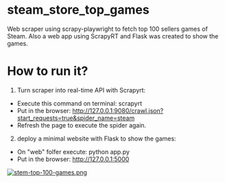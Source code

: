 # steam_store_top_games
Web scraper using scrapy-playwright to fetch top 100 sellers games of Steam. Also a web app using ScrapyRT and Flask was created to show the games.

# How to run it?

1. Turn scraper into real-time API with Scrapyrt:
  * Execute this command on terminal: scrapyrt
  * Put in the browser: http://127.0.0.1:9080/crawl.json?start_requests=true&spider_name=steam
  * Refresh the page to execute the spider again.

2. deploy a minimal website with Flask to show the games:
  * On "web" folfer execute: python app.py
  * Put in the browser: http://127.0.0.1:5000

[![stem-top-100-games.png](https://i.postimg.cc/250NYb5q/stem-top-100-games.png)](https://postimg.cc/1gVjczwP)
